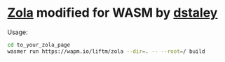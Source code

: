 # [Zola](https://www.getzola.org/) modified for WASM by [dstaley](https://github.com/dstaley/zola/tree/wasm)

Usage:
```bash
cd to_your_zola_page
wasmer run https://wapm.io/liftm/zola --dir=. -- --root=/ build
```
